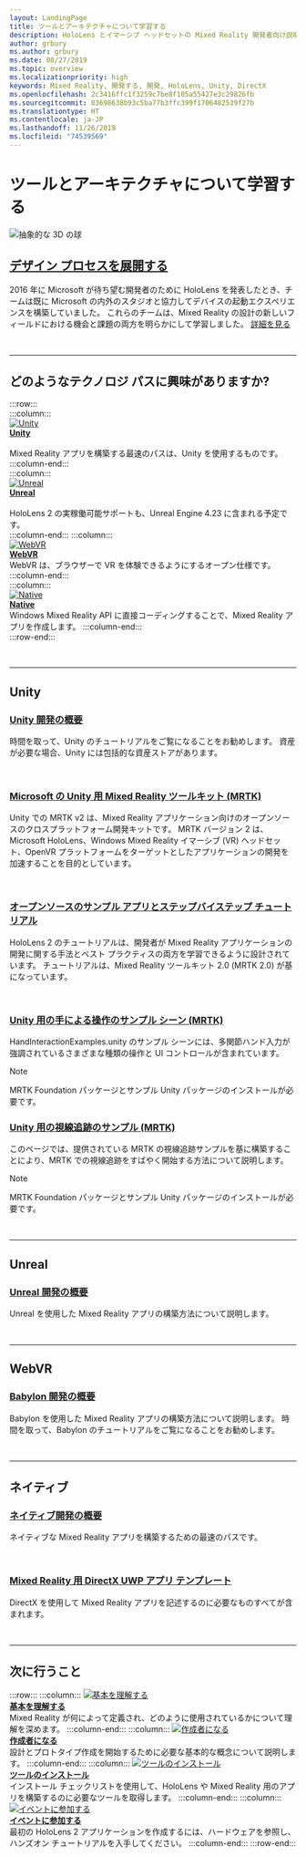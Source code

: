 ```yaml
---
layout: LandingPage
title: ツールとアーキテクチャについて学習する
description: HoloLens とイマーシブ ヘッドセットの Mixed Reality 開発者向け説明書です。
author: grbury
ms.author: grbury
ms.date: 08/27/2019
ms.topic: overview
ms.localizationpriority: high
keywords: Mixed Reality, 開発する, 開発, HoloLens, Unity, DirectX
ms.openlocfilehash: 2c3416ffc1f3259c7be8f105a55427e3c29826fb
ms.sourcegitcommit: 83698638b93c5ba77b3ffc399f1706482539f27b
ms.translationtype: HT
ms.contentlocale: ja-JP
ms.lasthandoff: 11/26/2019
ms.locfileid: "74539569"
---
```

# <a name="learn-the-tools-and-architecture"></a>ツールとアーキテクチャについて学習する

![抽象的な 3D の球](images/07_Development.png)

## <a name="expand-your-design-processcase-study-expanding-the-design-process-for-mixed-realitymd"></a>[デザイン プロセスを展開する](case-study-expanding-the-design-process-for-mixed-reality.md)

2016 年に Microsoft が待ち望む開発者のために HoloLens を発表したとき、チームは既に Microsoft の内外のスタジオと協力してデバイスの起動エクスペリエンスを構築していました。 これらのチームは、Mixed Reality の設計の新しいフィールドにおける機会と課題の両方を明らかにして学習しました。 [詳細を見る](case-study-expanding-the-design-process-for-mixed-reality.md)


<br>

---


## <a name="what-technology-path-are-you-interested-in"></a>どのようなテクノロジ パスに興味がありますか? 


:::row:::   
    :::column:::    
       [![Unity](images/unity_logo.png)](development.md#unity)<br>
        **[Unity](development.md#unity)**<br>   
        Mixed Reality アプリを構築する最速のパスは、Unity を使用するものです。 
    :::column-end:::    
    :::column:::    
        [![Unreal](images/Unreal_logo.png)](development.md#unreal)<br>
         **[Unreal](development.md#unreal)**<br>    
        HoloLens 2 の実稼働可能サポートも、Unreal Engine 4.23 に含まれる予定です。    
    :::column-end:::
    :::column:::    
        [![WebVR](images/WebVR_logo.png)](development.md#webvr)<br>
        **[WebVR](development.md#webvr)**<br>
        WebVR は、ブラウザーで VR を体験できるようにするオープン仕様です。 
    :::column-end:::        
    :::column:::    
        [![Native](images/VisualStudio-small_logo.png)](development.md#native)<br>
        **[Native](development.md#native)**<br> 
        Windows Mixed Reality API に直接コーディングすることで、Mixed Reality アプリを作成します。 
    :::column-end:::    
:::row-end:::

<br>

---

## <a name="unity"></a>Unity


### <a name="unity-development-overviewunity-development-overviewmd"></a>[Unity 開発の概要](unity-development-overview.md)
時間を取って、Unity のチュートリアルをご覧になることをお勧めします。 資産が必要な場合、Unity には包括的な資産ストアがあります。 

<br>

### <a name="microsofts-mixed-reality-toolkit-mrtk-for-unitymrtk-getting-startedmd"></a>[Microsoft の Unity 用 Mixed Reality ツールキット (MRTK)](mrtk-getting-started.md)
Unity での MRTK v2 は、Mixed Reality アプリケーション向けのオープンソースのクロスプラットフォーム開発キットです。 MRTK バージョン 2 は、Microsoft HoloLens、Windows Mixed Reality イマーシブ (VR) ヘッドセット、OpenVR プラットフォームをターゲットとしたアプリケーションの開発を加速することを目的としています。

<br>

### <a name="open-source-sample-apps-and-step-by-step-tutorialstutorialsmd"></a>[オープンソースのサンプル アプリとステップバイステップ チュートリアル](tutorials.md)
HoloLens 2 のチュートリアルは、開発者が Mixed Reality アプリケーションの開発に関する手法とベスト プラクティスの両方を学習できるように設計されています。 チュートリアルは、Mixed Reality ツールキット 2.0 (MRTK 2.0) が基になっています。

<br>

### <a name="hand-interaction-examples-scene-mrtk-for-unityhttpsmicrosoftgithubiomixedrealitytoolkit-unitydocumentationgettingstartedwiththemrtkhtmlopen-and-run-the-handinteractionexamples-scene-in-editor"></a>[Unity 用の手による操作のサンプル シーン (MRTK)](https://microsoft.github.io/MixedRealityToolkit-Unity/Documentation/GettingStartedWithTheMRTK.html#open-and-run-the-handinteractionexamples-scene-in-editor)
HandInteractionExamples.unity のサンプル シーンには、多関節ハンド入力が強調されているさまざまな種類の操作と UI コントロールが含まれています。
>[!NOTE]
>MRTK Foundation パッケージとサンプル Unity パッケージのインストールが必要です。

### <a name="eye-tracking-examples-mrtk-for-unityhttpsmicrosoftgithubiomixedrealitytoolkit-unitydocumentationeyetrackingeyetracking_examplesoverviewhtml"></a>[Unity 用の視線追跡のサンプル (MRTK)](https://microsoft.github.io/MixedRealityToolkit-Unity/Documentation/EyeTracking/EyeTracking_ExamplesOverview.html)
このページでは、提供されている MRTK の視線追跡サンプルを基に構築することにより、MRTK での視線追跡をすばやく開始する方法について説明します。
>[!NOTE]
>MRTK Foundation パッケージとサンプル Unity パッケージのインストールが必要です。

<br>

---

## <a name="unreal"></a>Unreal

### <a name="unreal-development-overviewunreal-development-overviewmd"></a>[Unreal 開発の概要](unreal-development-overview.md)
Unreal を使用した Mixed Reality アプリの構築方法について説明します。

<br>

---

## <a name="webvr"></a>WebVR    

### <a name="babylon-development-overviewhttpsdocbabylonjscom"></a>[Babylon 開発の概要](https://doc.babylonjs.com/)  
Babylon を使用した Mixed Reality アプリの構築方法について説明します。 時間を取って、Babylon のチュートリアルをご覧になることをお勧めします。

<br>

---

## <a name="native"></a>ネイティブ


### <a name="native-development-overviewdirectx-development-overviewmd"></a>[ネイティブ開発の概要](directx-development-overview.md)
ネイティブな Mixed Reality アプリを構築するための最速のパスです。

<br>

### <a name="directx-uwp-app-templates-for-mixed-realityhttpsmarketplacevisualstudiocomitemsitemnamewindowsmixedrealityteamwindowsmixedrealityapptemplatesvsix"></a>[Mixed Reality 用 DirectX UWP アプリ テンプレート](https://marketplace.visualstudio.com/items?itemName=WindowsMixedRealityteam.WindowsMixedRealityAppTemplatesVSIX)
DirectX を使用して Mixed Reality アプリを記述するのに必要なものすべてが含まれます。

<br>

---


## <a name="what-would-you-like-to-do-next"></a>次に行うこと


:::row:::
    :::column:::
       [![基本を理解する](images/icon-lightbulb.jpg)](index.md#understand-the-basics)<br>
        **[基本を理解する](index.md#understand-the-basics)**<br>
        Mixed Reality が何によって定義され、どのように使用されているかについて理解を深めます。
    :::column-end:::
    :::column:::
        [![作成者になる](images/icon-design.jpg)](design.md)<br>
         **[作成者になる](design.md)**<br>
        設計とプロトタイプ作成を開始するために必要な基本的な概念について説明します。
    :::column-end:::
    :::column:::
        [![ツールのインストール](images/icon-developer.jpg)](install-the-tools.md)<br>
         **[ツールのインストール](install-the-tools.md)**<br>
        インストール チェックリストを使用して、HoloLens や Mixed Reality 用のアプリを構築するのに必要なツールを取得します。
    :::column-end:::
    :::column:::
        [![イベントに参加する](images/icon-calendar.jpg)](sf-academy-events.md)<br>
         **[イベントに参加する](sf-academy-events.md)**<br>
        最初の HoloLens 2 アプリケーションを作成するには、ハードウェアを参照し、ハンズオン チュートリアルを入手してください。
    :::column-end:::
:::row-end:::


<br>

<br>
